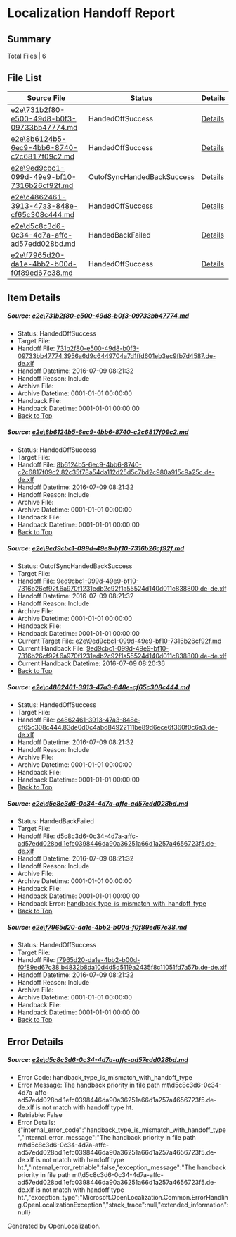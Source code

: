 # <a name='report-top'></a> Localization Handoff Report

## Summary
 Total Files | 6

## File List
 Source File | Status | Details 
 ----------- | ------ | ------- 
 [e2e\731b2f80-e500-49d8-b0f3-09733bb47774.md](https://github.com/OpenLocalizationTestOrg/oltest/blob/1fea603491151e700c1806ebc3b2ec0f574abd71/e2e/731b2f80-e500-49d8-b0f3-09733bb47774.md) | HandedOffSuccess | [Details](#49d89aa5eb0913a721530e1c65f8d57625a661ff4)
 [e2e\8b6124b5-6ec9-4bb6-8740-c2c6817f09c2.md](https://github.com/OpenLocalizationTestOrg/oltest/blob/e9b1e5952a1642492b32dc3278a13981e25d3b05/e2e/8b6124b5-6ec9-4bb6-8740-c2c6817f09c2.md) | HandedOffSuccess | [Details](#8e016736c016ffad7946a66edc3cba71af0680575)
 [e2e\9ed9cbc1-099d-49e9-bf10-7316b26cf92f.md](https://github.com/OpenLocalizationTestOrg/oltest/blob/878a78a496bbd11a85b14112fce387966db962d3/e2e/9ed9cbc1-099d-49e9-bf10-7316b26cf92f.md) | OutofSyncHandedBackSuccess | [Details](#b475ed54188f670ff68f40459ade1f93584c03328)
 [e2e\c4862461-3913-47a3-848e-cf65c308c444.md](https://github.com/OpenLocalizationTestOrg/oltest/blob/e9b1e5952a1642492b32dc3278a13981e25d3b05/e2e/c4862461-3913-47a3-848e-cf65c308c444.md) | HandedOffSuccess | [Details](#a669c0fd7466649fdf96406aade6c4991f2c972c9)
 [e2e\d5c8c3d6-0c34-4d7a-affc-ad57edd028bd.md](https://github.com/OpenLocalizationTestOrg/oltest/blob/65479f94d954fec0d2ad54b87db2997581c62d97/e2e/d5c8c3d6-0c34-4d7a-affc-ad57edd028bd.md) | HandedBackFailed | [Details](#6ecadf7767d3176726b423a5ffb9dffb8497d85c10)
 [e2e\f7965d20-da1e-4bb2-b00d-f0f89ed67c38.md](https://github.com/OpenLocalizationTestOrg/oltest/blob/514b94d7aef49cb03894059f62892326954386ff/e2e/f7965d20-da1e-4bb2-b00d-f0f89ed67c38.md) | HandedOffSuccess | [Details](#a567ddcf612db4cad9bae47ce0ee298b5bae028112)

## Item Details
##### <a name='49d89aa5eb0913a721530e1c65f8d57625a661ff4'></a> Source: [e2e\731b2f80-e500-49d8-b0f3-09733bb47774.md](https://github.com/OpenLocalizationTestOrg/oltest/blob/1fea603491151e700c1806ebc3b2ec0f574abd71/e2e/731b2f80-e500-49d8-b0f3-09733bb47774.md)
* Status: HandedOffSuccess
* Target File: 
* Handoff File: [731b2f80-e500-49d8-b0f3-09733bb47774.3956a6d9c6449704a7d1ffd601eb3ec9fb7d4587.de-de.xlf](https://github.com/OpenLocalizationTestOrg/olhandoff-e2e/blob/caf07e34d3e7001cb426b7e824c538967776beb6/ol-handoff/OpenLocalizationTestOrg/oltest-dede-fly/ci/731b2f80-e500-49d8-b0f3-09733bb47774.3956a6d9c6449704a7d1ffd601eb3ec9fb7d4587.de-de.xlf)
* Handoff Datetime: 2016-07-09 08:21:32
* Handoff Reason: Include
* Archive File: 
* Archive Datetime: 0001-01-01 00:00:00
* Handback File: 
* Handback Datetime: 0001-01-01 00:00:00
* [Back to Top](#report-top)

##### <a name='8e016736c016ffad7946a66edc3cba71af0680575'></a> Source: [e2e\8b6124b5-6ec9-4bb6-8740-c2c6817f09c2.md](https://github.com/OpenLocalizationTestOrg/oltest/blob/e9b1e5952a1642492b32dc3278a13981e25d3b05/e2e/8b6124b5-6ec9-4bb6-8740-c2c6817f09c2.md)
* Status: HandedOffSuccess
* Target File: 
* Handoff File: [8b6124b5-6ec9-4bb6-8740-c2c6817f09c2.82c35f78a54da112d25d5c7bd2c980a915c9a25c.de-de.xlf](https://github.com/OpenLocalizationTestOrg/olhandoff-e2e/blob/caf07e34d3e7001cb426b7e824c538967776beb6/ol-handoff/OpenLocalizationTestOrg/oltest-dede-fly/ci/8b6124b5-6ec9-4bb6-8740-c2c6817f09c2.82c35f78a54da112d25d5c7bd2c980a915c9a25c.de-de.xlf)
* Handoff Datetime: 2016-07-09 08:21:32
* Handoff Reason: Include
* Archive File: 
* Archive Datetime: 0001-01-01 00:00:00
* Handback File: 
* Handback Datetime: 0001-01-01 00:00:00
* [Back to Top](#report-top)

##### <a name='b475ed54188f670ff68f40459ade1f93584c03328'></a> Source: [e2e\9ed9cbc1-099d-49e9-bf10-7316b26cf92f.md](https://github.com/OpenLocalizationTestOrg/oltest/blob/878a78a496bbd11a85b14112fce387966db962d3/e2e/9ed9cbc1-099d-49e9-bf10-7316b26cf92f.md)
* Status: OutofSyncHandedBackSuccess
* Target File: 
* Handoff File: [9ed9cbc1-099d-49e9-bf10-7316b26cf92f.6a970f1231edb2c92f1a55524d140d011c838800.de-de.xlf](https://github.com/OpenLocalizationTestOrg/olhandoff-e2e/blob/caf07e34d3e7001cb426b7e824c538967776beb6/ol-handoff/OpenLocalizationTestOrg/oltest-dede-fly/ci/9ed9cbc1-099d-49e9-bf10-7316b26cf92f.6a970f1231edb2c92f1a55524d140d011c838800.de-de.xlf)
* Handoff Datetime: 2016-07-09 08:21:32
* Handoff Reason: Include
* Archive File: 
* Archive Datetime: 0001-01-01 00:00:00
* Handback File: 
* Handback Datetime: 0001-01-01 00:00:00
* Current Target File: [e2e\9ed9cbc1-099d-49e9-bf10-7316b26cf92f.md](https://github.com/OpenLocalizationTestOrg/oltest-dede-fly/blob/016d66eae25830a03c8a20067335012340f101ec/e2e/9ed9cbc1-099d-49e9-bf10-7316b26cf92f.md)
* Current Handback File: [9ed9cbc1-099d-49e9-bf10-7316b26cf92f.6a970f1231edb2c92f1a55524d140d011c838800.de-de.xlf](https://github.com/OpenLocalizationTestOrg/olhandback-e2e/blob/1a4c6f5a1849297b9520ac5dcc222c0916bc849b/ol-handback/OpenLocalizationTestOrg/oltest-dede-fly/ci/9ed9cbc1-099d-49e9-bf10-7316b26cf92f.6a970f1231edb2c92f1a55524d140d011c838800.de-de.xlf)
* Current Handback Datetime: 2016-07-09 08:20:36
* [Back to Top](#report-top)

##### <a name='a669c0fd7466649fdf96406aade6c4991f2c972c9'></a> Source: [e2e\c4862461-3913-47a3-848e-cf65c308c444.md](https://github.com/OpenLocalizationTestOrg/oltest/blob/e9b1e5952a1642492b32dc3278a13981e25d3b05/e2e/c4862461-3913-47a3-848e-cf65c308c444.md)
* Status: HandedOffSuccess
* Target File: 
* Handoff File: [c4862461-3913-47a3-848e-cf65c308c444.83de0d0c4abd84922111be89d6ece6f360f0c6a3.de-de.xlf](https://github.com/OpenLocalizationTestOrg/olhandoff-e2e/blob/caf07e34d3e7001cb426b7e824c538967776beb6/ol-handoff/OpenLocalizationTestOrg/oltest-dede-fly/ci/c4862461-3913-47a3-848e-cf65c308c444.83de0d0c4abd84922111be89d6ece6f360f0c6a3.de-de.xlf)
* Handoff Datetime: 2016-07-09 08:21:32
* Handoff Reason: Include
* Archive File: 
* Archive Datetime: 0001-01-01 00:00:00
* Handback File: 
* Handback Datetime: 0001-01-01 00:00:00
* [Back to Top](#report-top)

##### <a name='6ecadf7767d3176726b423a5ffb9dffb8497d85c10'></a> Source: [e2e\d5c8c3d6-0c34-4d7a-affc-ad57edd028bd.md](https://github.com/OpenLocalizationTestOrg/oltest/blob/65479f94d954fec0d2ad54b87db2997581c62d97/e2e/d5c8c3d6-0c34-4d7a-affc-ad57edd028bd.md)
* Status: HandedBackFailed
* Target File: 
* Handoff File: [d5c8c3d6-0c34-4d7a-affc-ad57edd028bd.1efc0398446da90a36251a66d1a257a4656723f5.de-de.xlf](https://github.com/OpenLocalizationTestOrg/olhandoff-e2e/blob/caf07e34d3e7001cb426b7e824c538967776beb6/ol-handoff/OpenLocalizationTestOrg/oltest-dede-fly/ci/d5c8c3d6-0c34-4d7a-affc-ad57edd028bd.1efc0398446da90a36251a66d1a257a4656723f5.de-de.xlf)
* Handoff Datetime: 2016-07-09 08:21:32
* Handoff Reason: Include
* Archive File: 
* Archive Datetime: 0001-01-01 00:00:00
* Handback File: 
* Handback Datetime: 0001-01-01 00:00:00
* Handback Error: [handback_type_is_mismatch_with_handoff_type](#6ecadf7767d3176726b423a5ffb9dffb8497d85c10handback_type_is_mismatch_with_handoff_type)
* [Back to Top](#report-top)

##### <a name='a567ddcf612db4cad9bae47ce0ee298b5bae028112'></a> Source: [e2e\f7965d20-da1e-4bb2-b00d-f0f89ed67c38.md](https://github.com/OpenLocalizationTestOrg/oltest/blob/514b94d7aef49cb03894059f62892326954386ff/e2e/f7965d20-da1e-4bb2-b00d-f0f89ed67c38.md)
* Status: HandedOffSuccess
* Target File: 
* Handoff File: [f7965d20-da1e-4bb2-b00d-f0f89ed67c38.b4832b8da10d4d5d5119a2435f8c11051fd7a57b.de-de.xlf](https://github.com/OpenLocalizationTestOrg/olhandoff-e2e/blob/caf07e34d3e7001cb426b7e824c538967776beb6/ol-handoff/OpenLocalizationTestOrg/oltest-dede-fly/ci/f7965d20-da1e-4bb2-b00d-f0f89ed67c38.b4832b8da10d4d5d5119a2435f8c11051fd7a57b.de-de.xlf)
* Handoff Datetime: 2016-07-09 08:21:32
* Handoff Reason: Include
* Archive File: 
* Archive Datetime: 0001-01-01 00:00:00
* Handback File: 
* Handback Datetime: 0001-01-01 00:00:00
* [Back to Top](#report-top)


## Error Details
##### <a name='6ecadf7767d3176726b423a5ffb9dffb8497d85c10handback_type_is_mismatch_with_handoff_type'></a> Source: [e2e\d5c8c3d6-0c34-4d7a-affc-ad57edd028bd.md](#6ecadf7767d3176726b423a5ffb9dffb8497d85c10)
* Error Code: handback_type_is_mismatch_with_handoff_type
* Error Message: The handback priority in file path mt\d5c8c3d6-0c34-4d7a-affc-ad57edd028bd.1efc0398446da90a36251a66d1a257a4656723f5.de-de.xlf is not match with handoff type ht.
* Retriable: False
* Error Details: {"internal_error_code":"handback_type_is_mismatch_with_handoff_type","internal_error_message":"The handback priority in file path mt\\d5c8c3d6-0c34-4d7a-affc-ad57edd028bd.1efc0398446da90a36251a66d1a257a4656723f5.de-de.xlf is not match with handoff type ht.","internal_error_retriable":false,"exception_message":"The handback priority in file path mt\\d5c8c3d6-0c34-4d7a-affc-ad57edd028bd.1efc0398446da90a36251a66d1a257a4656723f5.de-de.xlf is not match with handoff type ht.","exception_type":"Microsoft.OpenLocalization.Common.ErrorHandling.OpenLocalizationException","stack_trace":null,"extended_information":null}


Generated by OpenLocalization.

